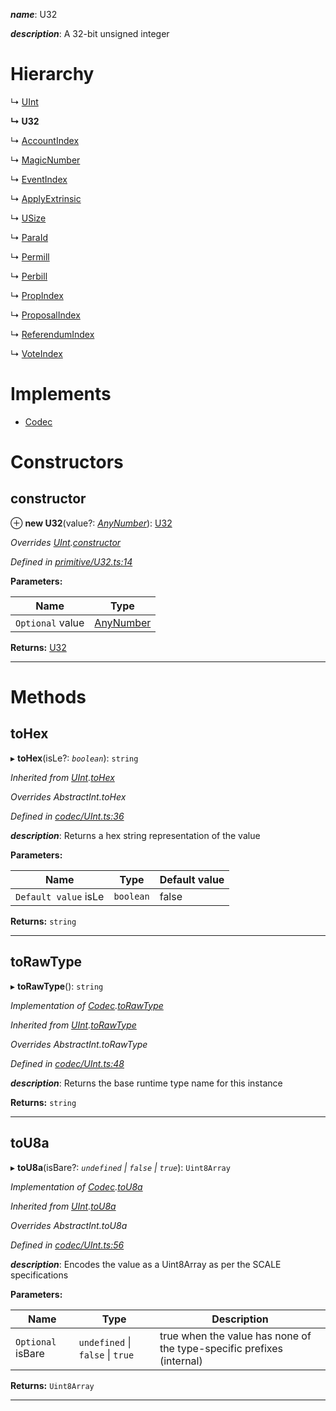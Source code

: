 

*__name__*: U32

*__description__*: A 32-bit unsigned integer

# Hierarchy

↳  [UInt](_codec_uint_.uint.md)

**↳ U32**

↳  [AccountIndex](_primitive_accountindex_.accountindex.md)

↳  [MagicNumber](_metadata_magicnumber_.magicnumber.md)

↳  [EventIndex](_primitive_event_.eventindex.md)

↳  [ApplyExtrinsic](_primitive_eventrecord_.applyextrinsic.md)

↳  [USize](_primitive_usize_.usize.md)

↳  [ParaId](_type_paraid_.paraid.md)

↳  [Permill](_type_permill_.permill.md)

↳  [Perbill](_type_perbill_.perbill.md)

↳  [PropIndex](_type_propindex_.propindex.md)

↳  [ProposalIndex](_type_proposalindex_.proposalindex.md)

↳  [ReferendumIndex](_type_referendumindex_.referendumindex.md)

↳  [VoteIndex](_type_voteindex_.voteindex.md)

# Implements

* [Codec](../interfaces/_types_.codec.md)

# Constructors

<a id="constructor"></a>

##  constructor

⊕ **new U32**(value?: *[AnyNumber](../modules/_types_.md#anynumber)*): [U32](_primitive_u32_.u32.md)

*Overrides [UInt](_codec_uint_.uint.md).[constructor](_codec_uint_.uint.md#constructor)*

*Defined in [primitive/U32.ts:14](https://github.com/polkadot-js/api/blob/acaca67/packages/types/src/primitive/U32.ts#L14)*

**Parameters:**

| Name | Type |
| ------ | ------ |
| `Optional` value | [AnyNumber](../modules/_types_.md#anynumber) |

**Returns:** [U32](_primitive_u32_.u32.md)

___

# Methods

<a id="tohex"></a>

##  toHex

▸ **toHex**(isLe?: *`boolean`*): `string`

*Inherited from [UInt](_codec_uint_.uint.md).[toHex](_codec_uint_.uint.md#tohex)*

*Overrides AbstractInt.toHex*

*Defined in [codec/UInt.ts:36](https://github.com/polkadot-js/api/blob/acaca67/packages/types/src/codec/UInt.ts#L36)*

*__description__*: Returns a hex string representation of the value

**Parameters:**

| Name | Type | Default value |
| ------ | ------ | ------ |
| `Default value` isLe | `boolean` | false |

**Returns:** `string`

___
<a id="torawtype"></a>

##  toRawType

▸ **toRawType**(): `string`

*Implementation of [Codec](../interfaces/_types_.codec.md).[toRawType](../interfaces/_types_.codec.md#torawtype)*

*Inherited from [UInt](_codec_uint_.uint.md).[toRawType](_codec_uint_.uint.md#torawtype)*

*Overrides AbstractInt.toRawType*

*Defined in [codec/UInt.ts:48](https://github.com/polkadot-js/api/blob/acaca67/packages/types/src/codec/UInt.ts#L48)*

*__description__*: Returns the base runtime type name for this instance

**Returns:** `string`

___
<a id="tou8a"></a>

##  toU8a

▸ **toU8a**(isBare?: *`undefined` \| `false` \| `true`*): `Uint8Array`

*Implementation of [Codec](../interfaces/_types_.codec.md).[toU8a](../interfaces/_types_.codec.md#tou8a)*

*Inherited from [UInt](_codec_uint_.uint.md).[toU8a](_codec_uint_.uint.md#tou8a)*

*Overrides AbstractInt.toU8a*

*Defined in [codec/UInt.ts:56](https://github.com/polkadot-js/api/blob/acaca67/packages/types/src/codec/UInt.ts#L56)*

*__description__*: Encodes the value as a Uint8Array as per the SCALE specifications

**Parameters:**

| Name | Type | Description |
| ------ | ------ | ------ |
| `Optional` isBare | `undefined` \| `false` \| `true` |  true when the value has none of the type-specific prefixes (internal) |

**Returns:** `Uint8Array`

___

